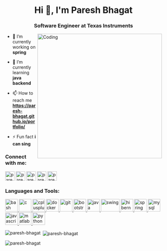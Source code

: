 <h1 align="center">Hi 👋, I'm Paresh Bhagat</h1>
<h3 align="center">Software Engineer at Texas Instruments</h3>
<img align="right" alt="Coding" width="400" src="https://camo.githubusercontent.com/cae12fddd9d6982901d82580bdf321d81fb299141098ca1c2d4891870827bf17/68747470733a2f2f6d69726f2e6d656469756d2e636f6d2f6d61782f313336302f302a37513379765349765f7430696f4a2d5a2e676966">


- 🔭 I’m currently working on **spring**

- 🌱 I’m currently learning **java backend**

<!--- 
- 🤝 I’m looking for help with **react**

- 💬 Ask me about **C programming**
-->

- 📫 How to reach me **https://paresh-bhagat.github.io/portfolio/**

- ⚡ Fun fact **i can sing**

<h3 align="left">Connect with me:</h3>
<p align="left">
<a href="https://linkedin.com/in/paresh-bhagat-1a9154148" target="blank"><img align="center" src="https://cdn-icons-png.flaticon.com/512/174/174857.png" alt="paresh-bhagat-1a9154148" height="30" width="30" /></a>
<a href="https://hub.docker.com/u/pareshbhagat" target="blank"><img align="center" src="https://www.docker.com/wp-content/uploads/2022/03/vertical-logo-monochromatic.png" alt="pareshbhagat" height="30" width="30" /></a>
<a href="https://auth.geeksforgeeks.org/user/pareshbhagat29" target="blank"><img align="center" src="https://media.geeksforgeeks.org/wp-content/cdn-uploads/20190710102234/download3.png" alt="pareshbhagat29" height="30" width="30" /></a>
<a href="https://www.leetcode.com/pareshb29" target="blank"><img align="center" src="https://upload.wikimedia.org/wikipedia/commons/1/19/LeetCode_logo_black.png" alt="pareshb29" height="30" width="30" /></a>
<a href="https://fb.com/paresh.bhagat.7906" target="blank"><img align="center" src="https://cdn-icons-png.flaticon.com/512/124/124010.png" alt="paresh.bhagat.7906" height="30" width="30" /></a>
</p>

<h3 align="left">Languages and Tools:</h3>
<p align="left"> 
<a href="https://www.gnu.org/software/bash/" target="_blank" rel="noreferrer"> <img src="https://www.vectorlogo.zone/logos/gnu_bash/gnu_bash-icon.svg" alt="bash" width="40" height="40"/> </a>  
<a href="https://www.cprogramming.com/" target="_blank" rel="noreferrer"> <img src="https://upload.wikimedia.org/wikipedia/commons/thumb/1/18/C_Programming_Language.svg/926px-C_Programming_Language.svg.png" alt="c" width="40" height="40"/> </a> 
<a href="https://www.w3schools.com/cpp/" target="_blank" rel="noreferrer"> <img src="https://cdn-icons-png.flaticon.com/512/6132/6132222.png" alt="cplusplus" width="40" height="40"/> </a> 
<a href="https://www.docker.com/" target="_blank" rel="noreferrer"> <img src="https://www.docker.com/wp-content/uploads/2022/03/vertical-logo-monochromatic.png" alt="docker" width="40" height="40"/> </a> 
<a href="https://git-scm.com/" target="_blank" rel="noreferrer"> <img src="https://www.vectorlogo.zone/logos/git-scm/git-scm-icon.svg" alt="git" width="40" height="40"/> </a> 
<a href="https://getbootstrap.com/" target="_blank" rel="noreferrer"> <img src="https://getbootstrap.com/docs/5.0/assets/brand/bootstrap-logo-shadow.png" alt="bootstrap" width="40" height="40"/> </a>
<a href="https://www.java.com" target="_blank" rel="noreferrer"> <img src="https://cdn-icons-png.flaticon.com/512/226/226777.png" alt="java" width="40" height="40"/> </a> 
<a href="https://docs.oracle.com/javase/tutorial/uiswing/index.html" target="_blank" rel="noreferrer"> <img src="http://www.unicodesystems.us/img/core-img/swing1.jpg" alt="swing" width="60" height="40"/> </a> 
<a href="https://hibernate.org/" target="_blank" rel="noreferrer"> <img src="https://inventorsoft.co/assets/images/tech/Hibernate.png" alt="hibernate" width="40" height="40"/> </a> 
<a href="https://spring.io/" target="_blank" rel="noreferrer"> <img src="https://www.svgrepo.com/show/354380/spring-icon.svg" alt="spring" width="40" height="40"/> </a> 
<a href="https://www.mysql.com/" target="_blank" rel="noreferrer"> <img src="https://cdn-icons-png.flaticon.com/512/919/919836.png" alt="mysql" width="40" height="40"/> </a> 
<a href="https://developer.mozilla.org/en-US/docs/Web/JavaScript" target="_blank" rel="noreferrer"> <img src="https://cdn-icons-png.flaticon.com/512/5968/5968292.png" alt="javascript" width="40" height="40"/> </a> 
<a href="https://www.mathworks.com/" target="_blank" rel="noreferrer"> <img src="https://upload.wikimedia.org/wikipedia/commons/2/21/Matlab_Logo.png" alt="matlab" width="40" height="40"/> </a> 
<a href="https://www.python.org" target="_blank" rel="noreferrer"> <img src="https://cdn-icons-png.flaticon.com/512/5968/5968350.png" alt="python" width="40" height="40"/> </a> 

<p><img align="left" src="https://github-readme-stats.vercel.app/api/top-langs?username=paresh-bhagat&show_icons=true&locale=en&layout=compact" alt="paresh-bhagat" /></p>

<p>&nbsp;<img align="center" src="https://github-readme-stats.vercel.app/api?username=paresh-bhagat&show_icons=true&locale=en" alt="paresh-bhagat" /></p>

<p><img align="center" src="https://github-readme-streak-stats.herokuapp.com/?user=paresh-bhagat&" alt="paresh-bhagat" /></p>
